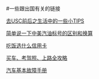 #一些跟出国有关的链接

[去USC前后之生活中的一些小TIPS](http://www.slyar.com/blog/liujin-usc-tips.html
)

[简单说一下中美汽油标号的区别和换算](http://www.slyar.com/blog/us-china-gas-octane-number.html)

[吃饭选什么信用卡](https://www.uscreditcardguide.com/the-best-restaurant-credit-cards/)

[买车、考驾照、上路全攻略](http://tipsbbs.com/archive/index.php?thread-8476.html)

[汽车基本故障手册](http://tipsbbs.com/archive/index.php?thread-890.html)